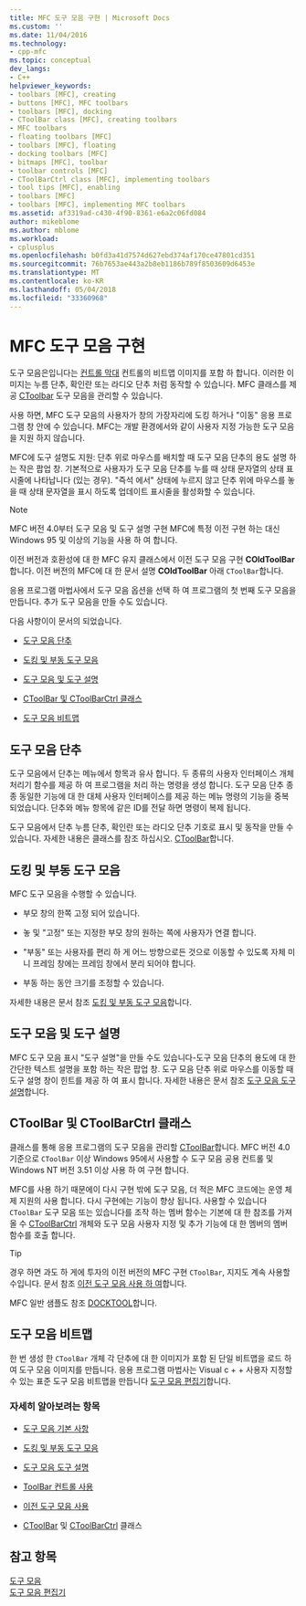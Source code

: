 ```yaml
---
title: MFC 도구 모음 구현 | Microsoft Docs
ms.custom: ''
ms.date: 11/04/2016
ms.technology:
- cpp-mfc
ms.topic: conceptual
dev_langs:
- C++
helpviewer_keywords:
- toolbars [MFC], creating
- buttons [MFC], MFC toolbars
- toolbars [MFC], docking
- CToolBar class [MFC], creating toolbars
- MFC toolbars
- floating toolbars [MFC]
- toolbars [MFC], floating
- docking toolbars [MFC]
- bitmaps [MFC], toolbar
- toolbar controls [MFC]
- CToolBarCtrl class [MFC], implementing toolbars
- tool tips [MFC], enabling
- toolbars [MFC]
- toolbars [MFC], implementing MFC toolbars
ms.assetid: af3319ad-c430-4f90-8361-e6a2c06fd084
author: mikeblome
ms.author: mblome
ms.workload:
- cplusplus
ms.openlocfilehash: b0fd3a41d7574d627ebd374af170ce47801cd351
ms.sourcegitcommit: 76b7653ae443a2b8eb1186b789f8503609d6453e
ms.translationtype: MT
ms.contentlocale: ko-KR
ms.lasthandoff: 05/04/2018
ms.locfileid: "33360968"
---
```

# <a name="mfc-toolbar-implementation"></a>MFC 도구 모음 구현
도구 모음은입니다는 [컨트롤 막대](../mfc/control-bars.md) 컨트롤의 비트맵 이미지를 포함 하 합니다. 이러한 이미지는 누름 단추, 확인란 또는 라디오 단추 처럼 동작할 수 있습니다. MFC 클래스를 제공 [CToolbar](../mfc/reference/ctoolbar-class.md) 도구 모음을 관리할 수 있습니다.  
  
 사용 하면, MFC 도구 모음의 사용자가 창의 가장자리에 도킹 하거나 "이동" 응용 프로그램 창 안에 수 있습니다. MFC는 개발 환경에서와 같이 사용자 지정 가능한 도구 모음을 지원 하지 않습니다.  
  
 MFC에 도구 설명도 지원: 단추 위로 마우스를 배치할 때 도구 모음 단추의 용도 설명 하는 작은 팝업 창. 기본적으로 사용자가 도구 모음 단추를 누를 때 상태 문자열의 상태 표시줄에 나타납니다 (있는 경우). "즉석 에서" 상태에 누르지 않고 단추 위에 마우스를 놓을 때 상태 문자열을 표시 하도록 업데이트 표시줄을 활성화할 수 있습니다.  
  
> [!NOTE]
>  MFC 버전 4.0부터 도구 모음 및 도구 설명 구현 MFC에 특정 이전 구현 하는 대신 Windows 95 및 이상의 기능을 사용 하 여 합니다.  
  
 이전 버전과 호환성에 대 한 MFC 유지 클래스에서 이전 도구 모음 구현 **COldToolBar**합니다. 이전 버전의 MFC에 대 한 문서 설명 **COldToolBar** 아래 `CToolBar`합니다.  
  
 응용 프로그램 마법사에서 도구 모음 옵션을 선택 하 여 프로그램의 첫 번째 도구 모음을 만듭니다. 추가 도구 모음을 만들 수도 있습니다.  
  
 다음 사항이이 문서의 되었습니다.  
  
-   [도구 모음 단추](#_core_toolbar_buttons)  
  
-   [도킹 및 부동 도구 모음](#_core_docking_and_floating_toolbars)  
  
-   [도구 모음 및 도구 설명](#_core_toolbars_and_tool_tips)  
  
-   [CToolBar 및 CToolBarCtrl 클래스](#_core_the_ctoolbar_and_ctoolbarctrl_classes)  
  
-   [도구 모음 비트맵](#_core_the_toolbar_bitmap)  
  
##  <a name="_core_toolbar_buttons"></a> 도구 모음 단추  
 도구 모음에서 단추는 메뉴에서 항목과 유사 합니다. 두 종류의 사용자 인터페이스 개체 처리기 함수를 제공 하 여 프로그램을 처리 하는 명령을 생성 합니다. 도구 모음 단추 종종 동일한 기능에 대 한 대체 사용자 인터페이스를 제공 하는 메뉴 명령의 기능을 중복 되었습니다. 단추와 메뉴 항목에 같은 ID를 전달 하면 명령이 복제 됩니다.  
  
 도구 모음에서 단추 누름 단추, 확인란 또는 라디오 단추 기호로 표시 및 동작을 만들 수 있습니다. 자세한 내용은 클래스를 참조 하십시오. [CToolBar](../mfc/reference/ctoolbar-class.md)합니다.  
  
##  <a name="_core_docking_and_floating_toolbars"></a> 도킹 및 부동 도구 모음  
 MFC 도구 모음을 수행할 수 있습니다.  
  
-   부모 창의 한쪽 고정 되어 있습니다.  
  
-   놓 및 "고정" 또는 지정한 부모 창의 원하는 쪽에 사용자가 연결 합니다.  
  
-   "부동" 또는 사용자를 편리 하 게 어느 방향으로든 것으로 이동할 수 있도록 자체 미니 프레임 창에는 프레임 창에서 분리 되어야 합니다.  
  
-   부동 하는 동안 크기를 조정할 수 있습니다.  
  
 자세한 내용은 문서 참조 [도킹 및 부동 도구 모음](../mfc/docking-and-floating-toolbars.md)합니다.  
  
##  <a name="_core_toolbars_and_tool_tips"></a> 도구 모음 및 도구 설명  
 MFC 도구 모음 표시 "도구 설명"을 만들 수도 있습니다-도구 모음 단추의 용도에 대 한 간단한 텍스트 설명을 포함 하는 작은 팝업 창. 도구 모음 단추 위로 마우스를 이동할 때 도구 설명 창이 힌트를 제공 하 여 표시 합니다. 자세한 내용은 문서 참조 [도구 모음 도구 설명](../mfc/toolbar-tool-tips.md)합니다.  
  
##  <a name="_core_the_ctoolbar_and_ctoolbarctrl_classes"></a> CToolBar 및 CToolBarCtrl 클래스  
 클래스를 통해 응용 프로그램의 도구 모음을 관리할 [CToolBar](../mfc/reference/ctoolbar-class.md)합니다. MFC 버전 4.0 기준으로 `CToolBar` 이상 Windows 95에서 사용할 수 도구 모음 공용 컨트롤 및 Windows NT 버전 3.51 이상 사용 하 여 구현 합니다.  
  
 MFC를 사용 하기 때문에이 다시 구현 밖에 도구 모음, 더 적은 MFC 코드에는 운영 체제 지원의 사용 합니다. 다시 구현에는 기능이 향상 됩니다. 사용할 수 있습니다 `CToolBar` 도구 모음 또는 있습니다를 조작 하는 멤버 함수는 기본에 대 한 참조를 가져올 수 [CToolBarCtrl](../mfc/reference/ctoolbarctrl-class.md) 개체와 도구 모음 사용자 지정 및 추가 기능에 대 한 멤버의 멤버 함수를 호출 합니다.  
  
> [!TIP]
>  경우 하면 과도 하 게에 투자의 이전 버전의 MFC 구현 `CToolBar`, 지지도 계속 사용할 수입니다. 문서 참조 [이전 도구 모음 사용 하 여](../mfc/using-your-old-toolbars.md)합니다.  
  
 MFC 일반 샘플도 참조 [DOCKTOOL](../visual-cpp-samples.md)합니다.  
  
##  <a name="_core_the_toolbar_bitmap"></a> 도구 모음 비트맵  
 한 번 생성 한 `CToolBar` 개체 각 단추에 대 한 이미지가 포함 된 단일 비트맵을 로드 하 여 도구 모음 이미지를 만듭니다. 응용 프로그램 마법사는 Visual c + + 사용자 지정할 수 있는 표준 도구 모음 비트맵을 만듭니다 [도구 모음 편집기](../windows/toolbar-editor.md)합니다.  
  
### <a name="what-do-you-want-to-know-more-about"></a>자세히 알아보려는 항목  
  
-   [도구 모음 기본 사항](../mfc/toolbar-fundamentals.md)  
  
-   [도킹 및 부동 도구 모음](../mfc/docking-and-floating-toolbars.md)  
  
-   [도구 모음 도구 설명](../mfc/toolbar-tool-tips.md)  
  
-   [ToolBar 컨트롤 사용](../mfc/working-with-the-toolbar-control.md)  
  
-   [이전 도구 모음 사용](../mfc/using-your-old-toolbars.md)  
  
-   [CToolBar](../mfc/reference/ctoolbar-class.md) 및 [CToolBarCtrl](../mfc/reference/ctoolbarctrl-class.md) 클래스  
  
## <a name="see-also"></a>참고 항목  
 [도구 모음](../mfc/toolbars.md)   
 [도구 모음 편집기](../windows/toolbar-editor.md)

